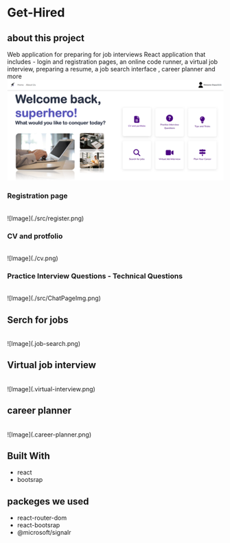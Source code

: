 # Get-Hired

## about this project
Web application for preparing for job interviews
React application that includes - login and registration pages, an online code runner, a virtual job interview, 
preparing a resume, a job search interface , career planner and more
![Image](./home.png) 

### Registration page
<br>
![Image](./src/register.png)

### CV and protfolio
<br>
![Image](./cv.png)

### Practice Interview Questions - Technical Questions
<br>
![Image](./src/ChatPageImg.png)

## Serch for jobs
<br>
![Image](.job-search.png)

## Virtual job interview
<br>
![Image](.virtual-interview.png)

## career planner
<br>
![Image](.career-planner.png)

## Built With

* react
* bootsrap

## packeges we used

* react-router-dom
* react-bootsrap
* @microsoft/signalr